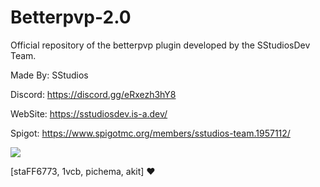 # Betterpvp-2.0
Official repository of the betterpvp plugin developed by the SStudiosDev Team.

Made By: SStudios

Discord: https://discord.gg/eRxezh3hY8

WebSite: https://sstudiosdev.is-a.dev/

Spigot: https://www.spigotmc.org/members/sstudios-team.1957112/

<img src="https://contrib.rocks/image?repo=Sstudios-Dev/Betterpvp-2.0">

[staFF6773, 1vcb, pichema, akit] ❤
